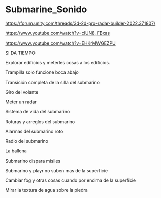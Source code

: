 # Submarine_Sonido

https://forum.unity.com/threads/3d-2d-pro-radar-builder-2022.371807/

https://www.youtube.com/watch?v=cIUN8_FBxas

https://www.youtube.com/watch?v=EHKrMWGEZPU


SI DA TIEMPO:

Explorar edificios y meterles cosas a los edificios.

Trampilla solo funcione boca abajo

Transición completa de la silla del submarino 

Giro del volante

Meter un radar 

Sistema de vida del submarino 

Roturas y arreglos del submarino

Alarmas del submarino roto

Radio del submarino 

La ballena

Submarino dispara misiles

Submarino y playr no suben mas de la superficie

Cambiar fog y otras cosas cuando por encima de la superficie

Mirar la textura de agua sobre la piedra

